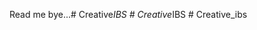 Read me bye...#   C r e a t i v e _ I B S  
 #   C r e a t i v e _ I B S  
 #   C r e a t i v e _ i b s  
 